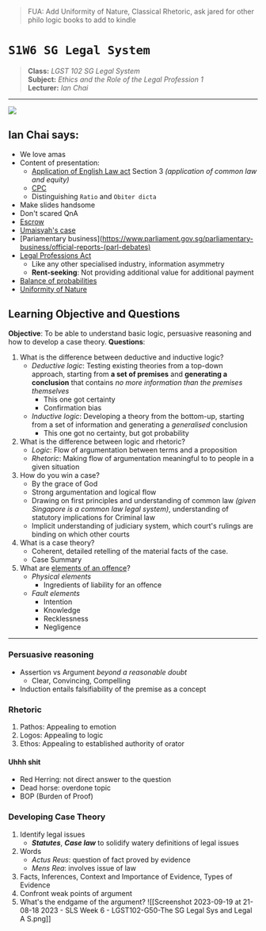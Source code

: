 > FUA: Add Uniformity of Nature, Classical Rhetoric, ask jared for other philo logic books to add to kindle
# `S1W6 SG Legal System`

> **Class:** *LGST 102 SG Legal System*  
> **Subject:** *Ethics and the Role of the Legal Profession 1*  
> **Lecturer:** *Ian Chai*

---
![](https://dentons.rodyk.com/-/media/images/website/person-images/c/ce-ch/chai_ian-ernst.ashx)
## Ian Chai says:
* We love amas
* Content of presentation:
	* [Application of English Law act](https://sso.agc.gov.sg/Act/AELA1993) Section 3 *(application of common law and equity)*
	* [CPC](https://sso.agc.gov.sg/Act/AELA1993)
	* Distinguishing `Ratio` and `Obiter dicta`
* Make slides handsome
* Don't scared QnA
* [Escrow](https://www.escrowsg.com/)
* [Umaisyah's case](https://www.straitstimes.com/singapore/courts-crime/man-who-killed-2-year-old-daughter-burnt-body-in-pot-hidden-for-5-years-jailed-215-years)
* [Pariamentary business](https://www.parliament.gov.sg/parliamentary-business/official-reports-(parl-debates)
* [Legal Professions Act](https://sso.agc.gov.sg/Act/LPA1966)
	* Like any other specialised industry, information asymmetry
	* **Rent-seeking**: Not providing additional value for additional payment
* [Balance of probabilities](https://cacj-ajp.org/singapore/legal-system/singapore-laws/overview/court-procedure-and-court-processes/)
* [Uniformity of Nature](https://www.jstor.org/stable/2104014)

## Learning Objective and Questions
**Objective**: To be able to understand basic logic, persuasive reasoning and how to develop a case theory.
**Questions**:
1. What is the difference between deductive and inductive logic?
	* *Deductive logic*: Testing existing theories from a top-down approach, starting from **a set of premises** and **generating a conclusion** that contains *no more information than the premises themselves*
		* This one got certainty
		* Confirmation bias
	* *Inductive logic*: Developing a theory from the bottom-up, starting from a set of information and generating a *generalised* conclusion
		* This one got no certainty, but got probability
1. What is the difference between logic and rhetoric?
	* *Logic*: Flow of argumentation between terms and a proposition
	* *Rhetoric*: Making flow of argumentation meaningful to to people in a given situation
2. How do you win a case?
	* By the grace of God
	* Strong argumentation and logical flow
	* Drawing on first principles and understanding of common law *(given Singapore is a common law legal system)*, understanding of statutory implications for Criminal law
	* Implicit understanding of judiciary system, which court's rulings are binding on which other courts
3. What is a case theory?
	* Coherent, detailed retelling of the material facts of the case.
	* Case Summary
4. What are [elements of an offence](https://www.ag.gov.au/crime/publications/commonwealth-criminal-code-guide-practitioners-draft/part-22-elements-offence/division-3-general/31-elements)?
	* *Physical elements*
		* Ingredients of liability for an offence
	* *Fault elements*
		* Intention
		* Knowledge
		* Recklessness
		* Negligence
---
### Persuasive reasoning
* Assertion vs Argument *beyond a reasonable doubt*
	* Clear, Convincing, Compelling
* Induction entails falsifiability of the premise as a concept

### Rhetoric
1. Pathos: Appealing to emotion
2. Logos: Appealing to logic
3. Ethos: Appealing to established authority of orator

#### Uhhh shit
* Red Herring: not direct answer to the question
* Dead horse: overdone topic
* BOP (Burden of Proof)

### Developing Case Theory
1. Identify legal issues 
	* ***Statutes***, ***Case law*** to solidify watery definitions of legal issues
2. Words
	* *Actus Reus*: question of fact proved by evidence
	* *Mens Rea*: involves issue of law
3. Facts, Inferences, Context and Importance of Evidence, Types of Evidence
4. Confront weak points of argument
5. What's the endgame of the argument?
![[Screenshot 2023-09-19 at 21-08-18 2023 - SLS Week 6 - LGST102-G50-The SG Legal Sys and Legal A S.png]]